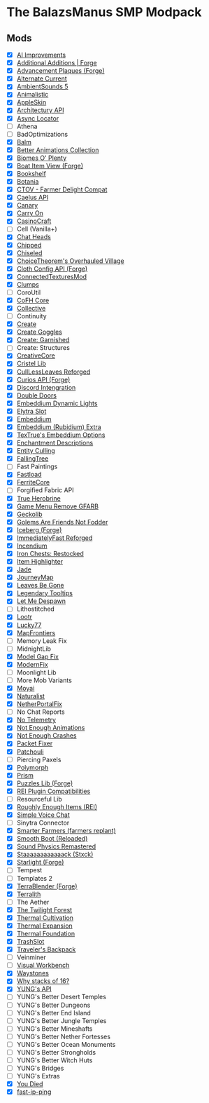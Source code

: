 # The BalazsManus SMP Modpack

## Mods
- [x] [AI Improvements](https://www.curseforge.com/minecraft/mc-mods/ai-improvements)
- [x] [Additional Additions | Forge](https://www.curseforge.com/minecraft/mc-mods/additional-additions-forge)
- [x] [Advancement Plaques (Forge)](https://www.curseforge.com/minecraft/mc-mods/advancement-plaques)
- [x] [Alternate Current](https://www.curseforge.com/minecraft/mc-mods/alternate-current)
- [x] [AmbientSounds 5](https://www.curseforge.com/minecraft/mc-mods/ambientsounds)
- [x] [Animalistic](https://www.curseforge.com/minecraft/mc-mods/animalistic)
- [x] [AppleSkin](https://www.curseforge.com/minecraft/mc-mods/appleskin)
- [x] [Architectury API](https://www.curseforge.com/minecraft/mc-mods/architectury-api)
- [x] [Async Locator](https://www.curseforge.com/minecraft/mc-mods/async-locator)
- [ ] Athena
- [ ] BadOptimizations
- [x] [Balm](https://www.curseforge.com/minecraft/mc-mods/balm)
- [x] [Better Animations Collection](https://www.curseforge.com/minecraft/mc-mods/better-animations-collection)
- [x] [Biomes O' Plenty](https://www.curseforge.com/minecraft/mc-mods/biomes-o-plenty)
- [x] [Boat Item View (Forge)](https://www.curseforge.com/minecraft/mc-mods/boat-item-view-forge)
- [x] [Bookshelf](https://www.curseforge.com/minecraft/mc-mods/bookshelf)
- [x] [Botania](https://www.curseforge.com/minecraft/mc-mods/botania)
- [x] [CTOV - Farmer Delight Compat](https://www.curseforge.com/minecraft/texture-packs/ctov-farmer-delight-compat)
- [x] [Caelus API](https://www.curseforge.com/minecraft/mc-mods/caelus)
- [x] [Canary](https://www.curseforge.com/minecraft/mc-mods/canary)
- [x] [Carry On](https://www.curseforge.com/minecraft/mc-mods/carry-on)
- [x] [CasinoCraft](https://www.curseforge.com/minecraft/mc-mods/casinocraft)
- [ ] Cell (Vanilla+)
- [x] [Chat Heads](https://www.curseforge.com/minecraft/mc-mods/chat-heads)
- [x] [Chipped](https://www.curseforge.com/minecraft/mc-mods/chipped)
- [x] [Chiseled](https://www.curseforge.com/minecraft/mc-mods/chiseled)
- [x] [ChoiceTheorem's Overhauled Village](https://www.curseforge.com/minecraft/mc-mods/choicetheorems-overhauled-village)
- [x] [Cloth Config API (Forge)](https://www.curseforge.com/minecraft/mc-mods/cloth-config)
- [x] [ConnectedTexturesMod](https://www.curseforge.com/minecraft/mc-mods/ctm)
- [x] [Clumps](https://www.curseforge.com/minecraft/mc-mods/clumps)
- [ ] CoroUtil
- [x] [CoFH Core](https://www.curseforge.com/minecraft/mc-mods/cofh-core)
- [x] [Collective](https://www.curseforge.com/minecraft/mc-mods/collective)
- [ ] Continuity
- [x] [Create](https://www.curseforge.com/minecraft/mc-mods/create)
- [x] [Create Goggles](https://www.curseforge.com/minecraft/mc-mods/create-goggles)
- [x] [Create: Garnished](https://www.curseforge.com/minecraft/mc-mods/garnished)
- [ ] Create: Structures
- [x] [CreativeCore](https://www.curseforge.com/minecraft/mc-mods/creativecore)
- [x] [Cristel Lib](https://www.curseforge.com/minecraft/mc-mods/cristel-lib)
- [x] [CullLessLeaves Reforged](https://www.curseforge.com/minecraft/mc-mods/culllessleaves-reforged)
- [x] [Curios API (Forge)](https://www.curseforge.com/minecraft/mc-mods/curios)
- [x] [Discord Intengration](https://www.curseforge.com/minecraft/mc-mods/dcintegration)
- [x] [Double Doors](https://www.curseforge.com/minecraft/mc-mods/double-doors)
- [x] [Embeddium Dynamic Lights](https://www.curseforge.com/minecraft/mc-mods/dynamiclights-reforged)
- [x] [Elytra Slot](https://www.curseforge.com/minecraft/mc-mods/elytra-slot)
- [x] [Embeddium](https://www.curseforge.com/minecraft/mc-mods/embeddium)
- [x] [Embeddium (Rubidium) Extra](https://www.curseforge.com/minecraft/mc-mods/rubidium-extra)
- [x] [TexTrue's Embeddium Options](https://www.curseforge.com/minecraft/mc-mods/textrues-embeddium-options)
- [x] [Enchantment Descriptions](https://www.curseforge.com/minecraft/mc-mods/enchantment-descriptions)
- [x] [Entity Culling](https://www.curseforge.com/minecraft/mc-mods/entityculling)
- [x] [FallingTree](https://www.curseforge.com/minecraft/mc-mods/falling-tree)
- [ ] Fast Paintings
- [x] [Fastload](https://www.curseforge.com/minecraft/mc-mods/fastload)
- [x] [FerriteCore](https://www.curseforge.com/minecraft/mc-mods/ferritecore)
- [ ] Forgified Fabric API
- [x] [True Herobrine](https://www.curseforge.com/minecraft/mc-mods/true-herobrine)
- [x] [Game Menu Remove GFARB](https://www.curseforge.com/minecraft/mc-mods/game-menu-remove-gfarb)
- [x] [Geckolib](https://www.curseforge.com/minecraft/mc-mods/geckolib)
- [x] [Golems Are Friends Not Fodder](https://www.curseforge.com/minecraft/mc-mods/golemsarefriends)
- [x] [Iceberg (Forge)](https://www.curseforge.com/minecraft/mc-mods/iceberg)
- [x] [ImmediatelyFast Reforged](https://www.curseforge.com/minecraft/mc-mods/immediatelyfast-reforged)
- [x] [Incendium](https://www.curseforge.com/minecraft/mc-mods/incendium)
- [x] [Iron Chests: Restocked](https://www.curseforge.com/minecraft/mc-mods/ironchests)
- [x] [Item Highlighter](https://www.curseforge.com/minecraft/mc-mods/item-highlighter)
- [x] [Jade](https://www.curseforge.com/minecraft/mc-mods/jade)
- [x] [JourneyMap](https://www.curseforge.com/minecraft/mc-mods/journeymap)
- [x] [Leaves Be Gone](https://www.curseforge.com/minecraft/mc-mods/leaves-be-gone)
- [x] [Legendary Tooltips](https://www.curseforge.com/minecraft/mc-mods/legendary-tooltips)
- [x] [Let Me Despawn](https://www.curseforge.com/minecraft/mc-mods/let-me-despawn)
- [ ] Lithostitched
- [x] [Lootr](https://www.curseforge.com/minecraft/mc-mods/lootr)
- [x] [Lucky77](https://www.curseforge.com/minecraft/mc-mods/lucky77)
- [x] [MapFrontiers](https://www.curseforge.com/minecraft/mc-mods/mapfrontiers)
- [ ] Memory Leak Fix
- [ ] MidnightLib
- [x] [Model Gap Fix](https://www.curseforge.com/minecraft/mc-mods/model-gap-fix)
- [x] [ModernFix](https://www.curseforge.com/minecraft/mc-mods/modernfix)
- [ ] Moonlight Lib
- [ ] More Mob Variants
- [x] [Moyai](https://www.curseforge.com/minecraft/mc-mods/moyai)
- [x] [Naturalist](https://www.curseforge.com/minecraft/mc-mods/naturalist)
- [x] [NetherPortalFix](https://www.curseforge.com/minecraft/mc-mods/netherportalfix)
- [ ] No Chat Reports
- [x] [No Telemetry](https://www.curseforge.com/minecraft/mc-mods/no-telemetry)
- [x] [Not Enough Animations](https://www.curseforge.com/minecraft/mc-mods/not-enough-animations)
- [x] [Not Enough Crashes](https://www.curseforge.com/minecraft/mc-mods/not-enough-crashes-forge)
- [x] [Packet Fixer](https://www.curseforge.com/minecraft/mc-mods/packet-fixer)
- [x] [Patchouli](https://www.curseforge.com/minecraft/mc-mods/patchouli)
- [ ] Piercing Paxels
- [x] [Polymorph](https://www.curseforge.com/minecraft/mc-mods/polymorph)
- [x] [Prism](https://www.curseforge.com/minecraft/mc-mods/prism-lib)
- [x] [Puzzles Lib (Forge)](https://www.curseforge.com/minecraft/mc-mods/puzzles-lib)
- [x] [REI Plugin Compatibilities](https://www.curseforge.com/minecraft/mc-mods/roughly-enough-items-hacks)
- [ ] Resourceful Lib
- [x] [Roughly Enough Items (REI)](https://www.curseforge.com/minecraft/mc-mods/roughly-enough-items)
- [x] [Simple Voice Chat](https://www.curseforge.com/minecraft/mc-mods/simple-voice-chat)
- [ ] Sinytra Connector
- [x] [Smarter Farmers (farmers replant)](https://www.curseforge.com/minecraft/mc-mods/smarter-farmers-farmers-replant)
- [x] [Smooth Boot (Reloaded)](https://www.curseforge.com/minecraft/mc-mods/smooth-boot-reloaded)
- [x] [Sound Physics Remastered](https://www.curseforge.com/minecraft/mc-mods/sound-physics-remastered)
- [x] [Staaaaaaaaaaaack (Stxck)](https://www.curseforge.com/minecraft/mc-mods/staaaaaaaaaaaack)
- [x] [Starlight (Forge)](https://www.curseforge.com/minecraft/mc-mods/starlight-forge)
- [ ] Tempest
- [ ] Templates 2
- [x] [TerraBlender (Forge)](https://www.curseforge.com/minecraft/mc-mods/terrablender)
- [x] [Terralith](https://www.curseforge.com/minecraft/mc-mods/terralith)
- [ ] The Aether
- [x] [The Twilight Forest](https://www.curseforge.com/minecraft/mc-mods/the-twilight-forest)
- [x] [Thermal Cultivation](https://www.curseforge.com/minecraft/mc-mods/thermal-cultivation)
- [x] [Thermal Expansion](https://www.curseforge.com/minecraft/mc-mods/thermal-expansion)
- [x] [Thermal Foundation](https://www.curseforge.com/minecraft/mc-mods/thermal-foundation)
- [x] [TrashSlot](https://www.curseforge.com/minecraft/mc-mods/trashslot)
- [x] [Traveler's Backpack](https://www.curseforge.com/minecraft/mc-mods/travelers-backpack)
- [ ] Veinminer
- [ ] [Visual Workbench](https://www.curseforge.com/minecraft/mc-mods/visual-workbench)
- [x] [Waystones](https://www.curseforge.com/minecraft/mc-mods/waystones)
- [x] [Why stacks of 16?](https://www.curseforge.com/minecraft/mc-mods/why-stacks-of-16)
- [x] [YUNG's API](https://www.curseforge.com/minecraft/mc-mods/yungs-api)
- [ ] YUNG's Better Desert Temples
- [ ] YUNG's Better Dungeons
- [ ] YUNG's Better End Island
- [ ] YUNG's Better Jungle Temples
- [ ] YUNG's Better Mineshafts
- [ ] YUNG's Better Nether Fortesses
- [ ] YUNG's Better Ocean Monuments
- [ ] YUNG's Better Strongholds
- [ ] YUNG's Better Witch Huts
- [ ] YUNG's Bridges
- [ ] YUNG's Extras
- [x] [You Died](https://www.curseforge.com/minecraft/mc-mods/you-died)
- [x] [fast-ip-ping](https://www.curseforge.com/minecraft/mc-mods/fast-ip-ping)
